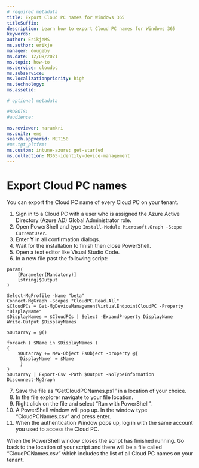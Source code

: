 ```yaml
---
# required metadata
title: Export Cloud PC names for Windows 365
titleSuffix:
description: Learn how to export Cloud PC names for Windows 365
keywords:
author: ErikjeMS  
ms.author: erikje
manager: dougeby
ms.date: 12/09/2021
ms.topic: how-to
ms.service: cloudpc
ms.subservice:
ms.localizationpriority: high
ms.technology:
ms.assetid: 

# optional metadata

#ROBOTS:
#audience:

ms.reviewer: naramkri
ms.suite: ems
search.appverid: MET150
#ms.tgt_pltfrm:
ms.custom: intune-azure; get-started
ms.collection: M365-identity-device-management
---
```


# Export Cloud PC names

You can export the Cloud PC name of every Cloud PC on your tenant.  

1. Sign in to a Cloud PC with a user who is assigned the Azure Active Directory (Azure AD) Global Administrator role.
2. Open PowerShell and type ```Install-Module Microsoft.Graph -Scope CurrentUser```.
3. Enter **Y** in all confirmation dialogs.
4. Wait for the installation to finish then close PowerShell.
5. Open a text editor like Visual Studio Code.
6. In a new file past the following script:
```
param(
    [Parameter(Mandatory)]
    [string]$Output
)

Select-MgProfile -Name "beta"
Connect-MgGraph -Scopes "CloudPC.Read.All"
$CloudPCs = Get-MgDeviceManagementVirtualEndpointCloudPC -Property "DisplayName"
$DisplayNames = $CloudPCs | Select -ExpandProperty DisplayName
Write-Output $DisplayNames

$Outarray = @()

foreach ( $Name in $DisplayNames )
{
    $Outarray += New-Object PsObject -property @{
    'DisplayName' = $Name
     }
}
$Outarray | Export-Csv -Path $Output -NoTypeInformation
Disconnect-MgGraph
```

7. Save the file as “GetCloudPCNames.ps1” in a location of your choice.
8. In the file explorer navigate to your file location.
9. Right click on the file and select “Run with PowerShell”.
10. A PowerShell window will pop up. In the window type “CloudPCNames.csv” and press enter.
11. When the authentication Window pops up, log in with the same account you used to access the Cloud PC.

When the PowerShell window closes the script has finished running. Go back to the location of your script and there will be a file called “CloudPCNames.csv” which includes the list of all Cloud PC names on your tenant.

